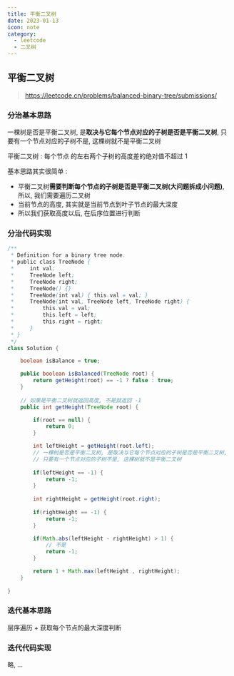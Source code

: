 ```yaml
---
title: 平衡二叉树
date: 2023-01-13
icon: note
category:
  - leetcode
  - 二叉树
---
```




## 平衡二叉树



> https://leetcode.cn/problems/balanced-binary-tree/submissions/



### 分治基本思路



一棵树是否是平衡二叉树, 是**取决与它每个节点对应的子树是否是平衡二叉树**, 只要有一个节点对应的子树不是, 这棵树就不是平衡二叉树

平衡二叉树 : 每个节点 的左右两个子树的高度差的绝对值不超过 1



基本思路其实很简单 : 

- 平衡二叉树**需要判断每个节点的子树是否是平衡二叉树(大问题拆成小问题)**, 所以, 我们需要遍历二叉树
- 当前节点的高度, 其实就是当前节点到叶子节点的最大深度
- 所以我们获取高度以后, 在后序位置进行判断



### 分治代码实现 



```java
/**
 * Definition for a binary tree node.
 * public class TreeNode {
 *     int val;
 *     TreeNode left;
 *     TreeNode right;
 *     TreeNode() {}
 *     TreeNode(int val) { this.val = val; }
 *     TreeNode(int val, TreeNode left, TreeNode right) {
 *         this.val = val;
 *         this.left = left;
 *         this.right = right;
 *     }
 * }
 */
class Solution {

    boolean isBalance = true;

    public boolean isBalanced(TreeNode root) {
        return getHeight(root) == -1 ? false : true;
    }
    
    // 如果是平衡二叉树就返回高度, 不是就返回 -1
    public int getHeight(TreeNode root) {

        if(root == null) {
            return 0;
        }

        int leftHeight = getHeight(root.left);
        // 一棵树是否是平衡二叉树, 是取决与它每个节点对应的子树是否是平衡二叉树, 
        // 只要有一个节点对应的子树不是, 这棵树就不是平衡二叉树
        
        if(leftHeight == -1) {
            return -1;
        }
        
        int rightHeight = getHeight(root.right);
        
        if(rightHeight == -1) {
            return -1;
        }

        if(Math.abs(leftHeight - rightHeight) > 1) {
            // 不是
            return -1;
        }

        return 1 + Math.max(leftHeight , rightHeight);
    }
   
}
```





### 迭代基本思路



层序遍历 + 获取每个节点的最大深度判断



### 迭代代码实现



略, ... 
